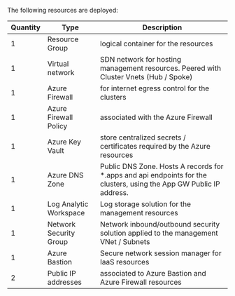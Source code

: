 
The following resources are deployed:

| Quantity | Type | Description |
|--------|------|-------------|
|1| Resource Group| logical container for the resources|
|1| Virtual network| SDN network for hosting management resources. Peered with Cluster Vnets (Hub / Spoke)|
|1| Azure Firewall| for internet egress control for the clusters|
|1| Azure Firewall Policy| associated with the Azure Firewall|
|1| Azure Key Vault| store centralized secrets / certificates required by the Azure resources|
|1| Azure DNS Zone|Public DNS Zone. Hosts A records for *.apps and api endpoints for the clusters, using the App GW Public IP address.|
|1| Log Analytic Workspace| Log storage solution for the management resources|
|1| Network Security Group| Network inbound/outbound security solution applied to the management VNet / Subnets|
|1| Azure Bastion| Secure network session manager for IaaS resources|
|2| Public IP addresses| associated to Azure Bastion and Azure Firewall resources|
